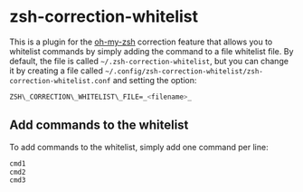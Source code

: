 # zsh-correction-whitelist

This is a plugin for the [oh-my-zsh](https://github.com/robbyrussell/oh-my-zsh)
correction feature that allows you to whitelist commands by simply adding the
command to a file whitelist file.  By default, the file is called
`~/.zsh-correction-whitelist`, but you can change it by creating a file called
`~/.config/zsh-correction-whitelist/zsh-correction-whitelist.conf` and setting
the option:

```sh
ZSH\_CORRECTION\_WHITELIST\_FILE=_<filename>_
```

## Add commands to the whitelist

To add commands to the whitelist, simply add one command per line:

```sh
cmd1
cmd2
cmd3
```

